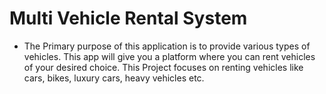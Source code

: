 # Multi Vehicle Rental System
- The Primary purpose of this application is to provide various types of vehicles. This app will give you a platform where you can rent vehicles of your desired choice. This Project focuses on renting vehicles like cars, bikes, luxury cars, heavy vehicles etc.
